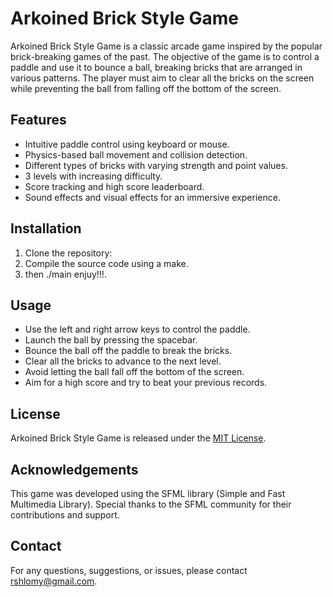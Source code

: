 # Arkoined Brick Style Game

Arkoined Brick Style Game is a classic arcade game inspired by the popular brick-breaking games of the past. The objective of the game is to control a paddle and use it to bounce a ball, breaking bricks that are arranged in various patterns. The player must aim to clear all the bricks on the screen while preventing the ball from falling off the bottom of the screen.

## Features

- Intuitive paddle control using keyboard or mouse.
- Physics-based ball movement and collision detection.
- Different types of bricks with varying strength and point values.
- 3 levels with increasing difficulty.
- Score tracking and high score leaderboard.
- Sound effects and visual effects for an immersive experience.

## Installation

1. Clone the repository:
2. Compile the source code using a make.
3. then ./main enjuy!!!.


## Usage

- Use the left and right arrow keys to control the paddle.
- Launch the ball by pressing the spacebar.
- Bounce the ball off the paddle to break the bricks.
- Clear all the bricks to advance to the next level.
- Avoid letting the ball fall off the bottom of the screen.
- Aim for a high score and try to beat your previous records.


## License

Arkoined Brick Style Game is released under the [MIT License](LICENSE).

## Acknowledgements

This game was developed using the SFML library (Simple and Fast Multimedia Library). Special thanks to the SFML community for their contributions and support.

## Contact

For any questions, suggestions, or issues, please contact rshlomy@gmail.com.

